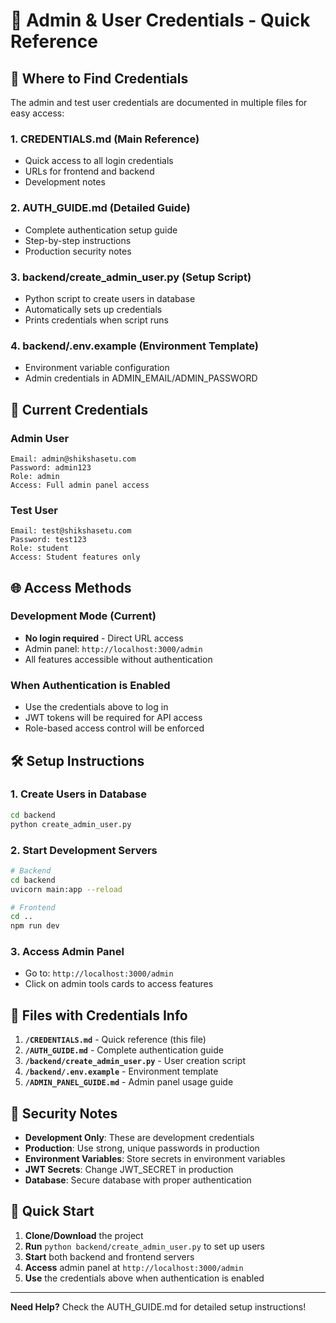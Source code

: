 # 🔐 Admin & User Credentials - Quick Reference

## 📍 **Where to Find Credentials**

The admin and test user credentials are documented in multiple files for easy access:

### **1. CREDENTIALS.md** (Main Reference)

- Quick access to all login credentials
- URLs for frontend and backend
- Development notes

### **2. AUTH_GUIDE.md** (Detailed Guide)

- Complete authentication setup guide
- Step-by-step instructions
- Production security notes

### **3. backend/create_admin_user.py** (Setup Script)

- Python script to create users in database
- Automatically sets up credentials
- Prints credentials when script runs

### **4. backend/.env.example** (Environment Template)

- Environment variable configuration
- Admin credentials in ADMIN_EMAIL/ADMIN_PASSWORD

## 🔑 **Current Credentials**

### **Admin User**

```
Email: admin@shikshasetu.com
Password: admin123
Role: admin
Access: Full admin panel access
```

### **Test User**

```
Email: test@shikshasetu.com
Password: test123
Role: student
Access: Student features only
```

## 🌐 **Access Methods**

### **Development Mode (Current)**

- **No login required** - Direct URL access
- Admin panel: `http://localhost:3000/admin`
- All features accessible without authentication

### **When Authentication is Enabled**

- Use the credentials above to log in
- JWT tokens will be required for API access
- Role-based access control will be enforced

## 🛠️ **Setup Instructions**

### **1. Create Users in Database**

```bash
cd backend
python create_admin_user.py
```

### **2. Start Development Servers**

```bash
# Backend
cd backend
uvicorn main:app --reload

# Frontend
cd ..
npm run dev
```

### **3. Access Admin Panel**

- Go to: `http://localhost:3000/admin`
- Click on admin tools cards to access features

## 📝 **Files with Credentials Info**

1. **`/CREDENTIALS.md`** - Quick reference (this file)
2. **`/AUTH_GUIDE.md`** - Complete authentication guide
3. **`/backend/create_admin_user.py`** - User creation script
4. **`/backend/.env.example`** - Environment template
5. **`/ADMIN_PANEL_GUIDE.md`** - Admin panel usage guide

## 🚨 **Security Notes**

- **Development Only**: These are development credentials
- **Production**: Use strong, unique passwords in production
- **Environment Variables**: Store secrets in environment variables
- **JWT Secrets**: Change JWT_SECRET in production
- **Database**: Secure database with proper authentication

## 🎯 **Quick Start**

1. **Clone/Download** the project
2. **Run** `python backend/create_admin_user.py` to set up users
3. **Start** both backend and frontend servers
4. **Access** admin panel at `http://localhost:3000/admin`
5. **Use** the credentials above when authentication is enabled

---

**Need Help?** Check the AUTH_GUIDE.md for detailed setup instructions!
